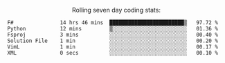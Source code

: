 <!--<p align="center">
  <img width="auto" src ="https://github-readme-stats.vercel.app/api/top-langs/?username=syrkis&layout=compact&hide_border=true&theme=darcula&bg_color=00000000&langs_count=6&hide=jupyter%20notebook,JavaScript,HTML" width = 400>
      <img src ="https://github-readme-streak-stats.herokuapp.com?user=syrkis&theme=darcula&hide_border=true&background=FFFFFF00" width = 400>

</p>-->
<p align="center">Rolling seven day coding stats:</p>
<!--START_SECTION:waka-->

```text
F#               14 hrs 46 mins  ████████████████████████▒   97.72 %
Python           12 mins         ▒░░░░░░░░░░░░░░░░░░░░░░░░   01.36 %
Fsproj           3 mins          ░░░░░░░░░░░░░░░░░░░░░░░░░   00.40 %
Solution File    1 min           ░░░░░░░░░░░░░░░░░░░░░░░░░   00.20 %
VimL             1 min           ░░░░░░░░░░░░░░░░░░░░░░░░░   00.17 %
XML              0 secs          ░░░░░░░░░░░░░░░░░░░░░░░░░   00.10 %
```

<!--END_SECTION:waka-->
